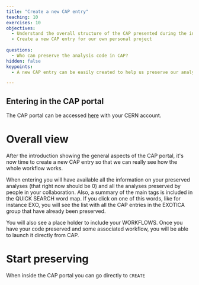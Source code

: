 ```yaml
---
title: "Create a new CAP entry"
teaching: 10
exercises: 10
objectives:
  - Understand the overall structure of the CAP presented during the introduction
  - Create a new CAP entry for our own personal project
  
questions:
  - Who can preserve the analysis code in CAP?
hidden: false
keypoints:
  - A new CAP entry can be easily created to help us preserve our analysis assets 

---
```



## Entering in the CAP portal

The CAP portal can be accessed [here](https://analysispreservation.cern.ch/) with your CERN account.

# Overall view

After the introduction showing the general aspects of the CAP portal, it's now time to create a new CAP entry so that we can really see how the whole workflow works.

 When entering you will have available all the information on your preserved analyses (that right now should be 0) and all the analyses preserved by people in your collaboration. Also, a summary of the main tags is included in the QUICK SEARCH word map. If you click on one of this words, like for instance EXO, you will see the list with all the CAP entries in the EXOTICA group that have already been preserved. 

You will also see a place holder to include your WORKFLOWS. Once you have your code preserved and some associated workflow, you will be able to launch it directly from CAP.

# Start preserving

When inside the CAP portal you can go directly to `CREATE`


 

